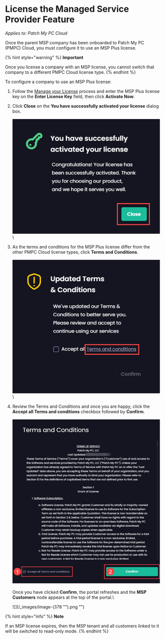 # License the Managed Service Provider Feature

_Applies to: Patch My PC Cloud_

Once the parent MSP company has been onboarded to Patch My PC (PMPC) Cloud, you must configure it to use an MSP Plus license.

{% hint style="warning" %}
**Important**

Once you license a company with an MSP license, you cannot switch that company to a different PMPC Cloud license type.
{% endhint %}

To configure a company to use an MSP Plus license:

1. Follow the [Manage your License](../cloud-administration/manage-your-environments-in-cloud/manage-your-cloud-license.md) process and enter the MSP Plus license key on the **Enter License Key** field, then click **Activate Now**.
2. Click **Close** on the **You have successfully activated your license** dialog box.\
   \
   ![Clicking “Close” on the “You have successfully activated your license” dialog box](<../../.gitbook/assets/image (375).png>)\\
3. As the terms and conditions for the MSP Plus license differ from the other PMPC Cloud license types, click **Terms and Conditions**.\
   \
   ![Clicking “Terms and Conditions”](<../../.gitbook/assets/image (376).png>)\\
4.  Review the Terms and Conditions and once you are happy, click the **Accept all Terms and conditions** checkbox followed by **Confirm**.\
    \
    ![Click the “Accept all Terms and conditions” checkbox followed by “Confirm”](<../../.gitbook/assets/image (377).png>)\
    \
    Once you have clicked **Confirm**, the portal refreshes and the **MSP Customers** node appears at the top of the portal.\\

    !\[]\(/\_images/image-(378 "").png "")

{% hint style="info" %}
**Note**

If an MSP license expires, then the MSP tenant and all customers linked to it will be switched to read-only mode.
{% endhint %}
